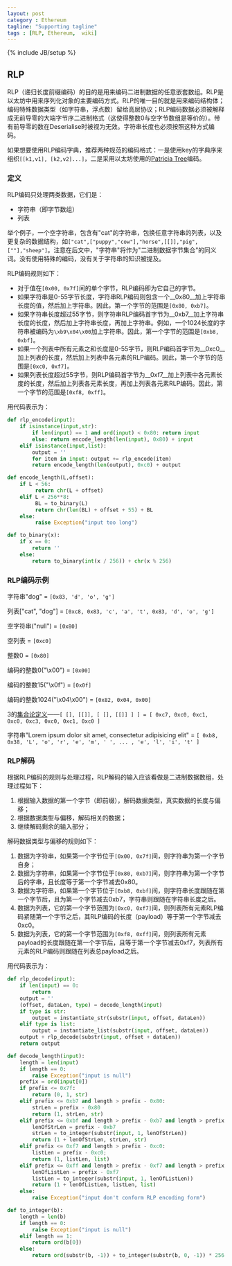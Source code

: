 ```yaml
---
layout: post
category : Ethereum
tagline: "Supporting tagline"
tags : [RLP, Ethereum,  wiki]
---
```

{% include JB/setup %}

## RLP

RLP（递归长度前缀编码）的目的是用来编码二进制数据的任意嵌套数组。RLP是以太坊中用来序列化对象的主要编码方式。RLP的唯一目的就是用来编码结构体；编码特殊数据类型（如字符串，浮点数）留给高层协议；RLP编码数据必须被解释成无前导零的大端字节序二进制格式（这使得整数0与空字节数组是等价的）。带有前导零的数在Deserialise时被视为无效。字符串长度也必须按照这种方式编码。

如果想要使用RLP编码字典，推荐两种规范的编码格式：一是使用key的字典序来组织`[[k1,v1], [k2,v2]...]`，二是采用以太坊使用的[Patricia Tree](https://github.com/ethereum/wiki/wiki/Patricia-Tree)编码。

<!-- more -->

### 定义

RLP编码只处理两类数据，它们是：

- 字符串（即字节数组）
- 列表

举个例子，一个空字符串，包含有"cat"的字符串，包换任意字符串的列表，以及更复杂的数据结构，如`["cat",["puppy","cow"],"horse",[[]],"pig",[""],"sheep"]`。注意在后文中，"字符串"将作为"二进制数据字节集合"的同义词。没有使用特殊的编码，没有关于字符串的知识被提及。

RLP编码规则如下：

- 对于值在`[0x00, 0x7f]`间的单个字节，RLP编码即为它自己的字节。
- 如果字符串是0-55字节长度，字符串RLP编码则包含一个__0x80__加上字符串长度的值，然后加上字符串。因此，第一个字节的范围是`[0x80, 0xb7]`。
- 如果字符串长度超过55字节，则字符串RLP编码首字节为__0xb7__加上字符串长度的长度，然后加上字符串长度，再加上字符串。例如，一个1024长度的字符串被编码为`\xb9\x04\x00`加上字符串。因此，第一个字节的范围是`[0xb8, 0xbf]`。
- 如果一个列表中所有元素之和长度是0-55字节，则RLP编码首字节为__0xc0__加上列表的长度，然后加上列表中各元素的RLP编码。因此，第一个字节的范围是`[0xc0, 0xf7]`。
- 如果列表长度超过55字节，则RLP编码首字节为__0xf7__加上列表中各元素长度的长度，然后加上列表各元素长度，再加上列表各元素RLP编码。因此，第一个字节的范围是`[0xf8, 0xff]`。

用代码表示为：

```python
def rlp_encode(input):
    if isinstance(input,str):
        if len(input) == 1 and ord(input) < 0x80: return input
        else: return encode_length(len(input), 0x80) + input
    elif isinstance(input,list):
        output = ''
        for item in input: output += rlp_encode(item)
        return encode_length(len(output), 0xc0) + output

def encode_length(L,offset):
    if L < 56:
         return chr(L + offset)
    elif L < 256**8:
         BL = to_binary(L)
         return chr(len(BL) + offset + 55) + BL
    else:
         raise Exception("input too long")

def to_binary(x):
    if x == 0:
        return ''
    else: 
        return to_binary(int(x / 256)) + chr(x % 256)

```

### RLP编码示例

字符串"dog" = `[0x83, 'd', 'o', 'g']`

列表["cat", "dog"] = `[0xc8, 0x83, 'c', 'a', 't', 0x83, 'd', 'o', 'g']`

空字符串("null") = `[0x80]`

空列表 = `[0xc0]`

整数0 = `[0x80]`

编码的整数0("\x00") = `[0x00]`

编码的整数15("\x0f") = `[0x0f]`

编码的整数1024("\x04\x00") = `[0x82, 0x04, 0x00]`

3的[集合论定义](http://en.wikipedia.org/wiki/Set-theoretic_definition_of_natural_numbers)——`[ [], [[]], [ [], [[]] ] ] = [ 0xc7, 0xc0, 0xc1, 0xc0, 0xc3, 0xc0, 0xc1, 0xc0 ]`

字符串"Lorem ipsum dolor sit amet, consectetur adipisicing elit" = `[ 0xb8, 0x38, 'L', 'o', 'r', 'e', 'm', ' ', ... , 'e', 'l', 'i', 't' ]`

### RLP解码

根据RLP编码的规则与处理过程，RLP解码的输入应该看做是二进制数据数组，处理过程如下：

1. 根据输入数据的第一个字节（即前缀），解码数据类型，真实数据的长度与偏移；
2. 根据数据类型与偏移，解码相关的数据；
3. 继续解码剩余的输入部分；

解码数据类型与偏移的规则如下：

1. 数据为字符串，如果第一个字节位于`[0x00, 0x7f]`间，则字符串为第一个字节自身；
2. 数据为字符串，如果第一个字节位于`[0x80, 0xb7]`间，则字符串为第一个字节后的字串，且长度等于第一个字节减去0x80。
3. 数据为字符串，如果第一个字节位于`[0xb8, 0xbf]`间，则字符串长度跟随在第一个字节后，且为第一个字节减去0xb7，字符串则跟随在字符串长度之后。
4. 数据为列表，它的第一个字节范围为`[0xc0, 0xf7]`间，则列表所有元素RLP编码紧随第一个字节之后，其RLP编码的长度（payload）等于第一个字节减去0xc0。
5. 数据为列表，它的第一个字节范围为`[0xf8, 0xff]`间，则列表所有元素payload的长度跟随在第一个字节后，且等于第一个字节减去0xf7，列表所有元素的RLP编码则跟随在列表总payload之后。

用代码表示为：

```python
def rlp_decode(input):
    if len(input) == 0:
        return
    output = ''
    (offset, dataLen, type) = decode_length(input)
    if type is str:
        output = instantiate_str(substr(input, offset, dataLen))
    elif type is list:
        output = instantiate_list(substr(input, offset, dataLen))
    output + rlp_decode(substr(input, offset + dataLen))
    return output

def decode_length(input):
    length = len(input)
    if length == 0:
        raise Exception("input is null")
    prefix = ord(input[0])
    if prefix <= 0x7f:
        return (0, 1, str)
    elif prefix <= 0xb7 and length > prefix - 0x80:
        strLen = prefix - 0x80
        return (1, strLen, str)
    elif prefix <= 0xbf and length > prefix - 0xb7 and length > prefix - 0xb7 + to_integer(substr(input, 1, prefix - 0xb7)):
        lenOfStrLen = prefix - 0xb7
        strLen = to_integer(substr(input, 1, lenOfStrLen))
        return (1 + lenOfStrLen, strLen, str)
    elif prefix <= 0xf7 and length > prefix - 0xc0:
        listLen = prefix - 0xc0;
        return (1, listLen, list)
    elif prefix <= 0xff and length > prefix - 0xf7 and length > prefix - 0xf7 + to_integer(substr(input, 1, prefix - 0xf7)):
        lenOfListLen = prefix - 0xf7
        listLen = to_integer(substr(input, 1, lenOfListLen))
        return (1 + lenOfListLen, listLen, list)
    else:
        raise Exception("input don't conform RLP encoding form")

def to_integer(b):
    length = len(b)
    if length == 0:
        raise Exception("input is null")
    elif length == 1:
        return ord(b[0])
    else:
        return ord(substr(b, -1)) + to_integer(substr(b, 0, -1)) * 256
```
